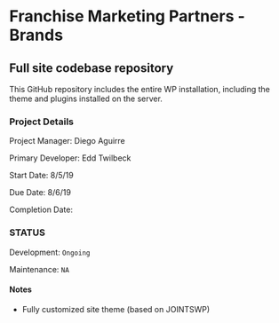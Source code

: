 Franchise Marketing Partners - Brands
======

Full site codebase repository
------

This GitHub repository includes the entire WP installation, including the theme and plugins installed on the server.

### Project Details
Project Manager: Diego Aguirre

Primary Developer: Edd Twilbeck

Start Date: 8/5/19

Due Date: 8/6/19

Completion Date:

### STATUS

Development: `Ongoing`

Maintenance: `NA`

#### Notes
* Fully customized site theme (based on JOINTSWP)